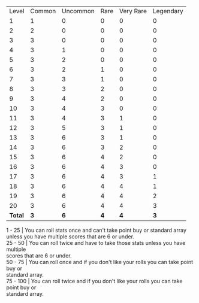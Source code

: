|   |   |   |   |   |   |
|---|---|---|---|---|---|
|Level|Common|Uncommon|Rare|Very Rare|Legendary|
|1|1|0|0|0|0|
|2|2|0|0|0|0|
|3|3|0|0|0|0|
|4|3|1|0|0|0|
|5|3|2|0|0|0|
|6|3|2|1|0|0|
|7|3|3|1|0|0|
|8|3|3|2|0|0|
|9|3|4|2|0|0|
|10|3|4|3|0|0|
|11|3|4|3|1|0|
|12|3|5|3|1|0|
|13|3|6|3|1|0|
|14|3|6|3|2|0|
|15|3|6|4|2|0|
|16|3|6|4|3|0|
|17|3|6|4|3|1|
|18|3|6|4|4|1|
|19|3|6|4|4|2|
|20|3|6|4|4|3|
|**Total**|**3**|**6**|**4**|**4**|**3**|

1 - 25 | You can roll stats once and can't take point buy or standard array  
unless you have multiple scores that are 6 or under.  
25 - 50 | You can roll twice and have to take those stats unless you have multiple  
scores that are 6 or under.  
50 - 75 | You can roll once and if you don't like your rolls you can take point buy or  
standard array.  
75 - 100 | You can roll twice and if you don't like your rolls you can take point buy or  
standard array.